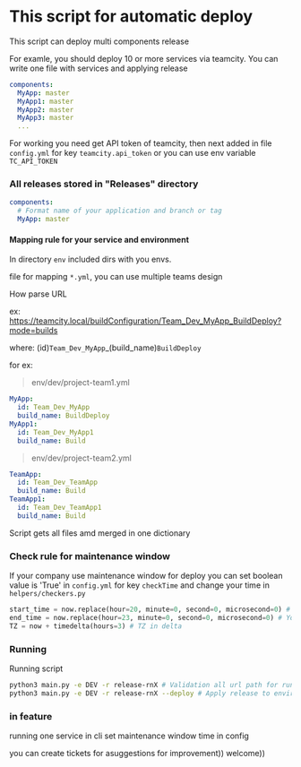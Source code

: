 # This script for automatic deploy

This script can deploy multi components release

For examle, you should deploy 10 or more services via teamcity. You can write one file with services and applying release

```yaml
components:
  MyApp: master
  MyApp1: master
  MyApp2: master
  MyApp3: master
  ...
```

For working you need get API token of teamcity, then next added in file ```config.yml``` for key ```teamcity.api_token``` or you can use env variable ```TC_API_TOKEN```

### All releases stored in "Releases" directory

```yaml
components:
  # Format name of your application and branch or tag
  MyApp: master
```

#### Mapping rule for your service and environment

In directory ```env``` included dirs with you envs. 

file for mapping ```*.yml```, you can use multiple teams design

How parse URL

ex: https://teamcity.local/buildConfiguration/Team_Dev_MyApp_BuildDeploy?mode=builds

where: (id)```Team_Dev_MyApp```_(build_name)```BuildDeploy```

for ex:

> env/dev/project-team1.yml

```yaml
MyApp:
  id: Team_Dev_MyApp
  build_name: BuildDeploy
MyApp1:
  id: Team_Dev_MyApp1
  build_name: Build
```

> env/dev/project-team2.yml

```yaml
TeamApp:
  id: Team_Dev_TeamApp
  build_name: Build
TeamApp1:
  id: Team_Dev_TeamApp1
  build_name: Build
```

Script gets all files amd merged in one dictionary

### Check rule for maintenance window

If your company use maintenance window for deploy you can set boolean value is 'True' in ```config.yml``` for key ```checkTime```
and change your time in ```helpers/checkers.py```

```python
start_time = now.replace(hour=20, minute=0, second=0, microsecond=0) # Your start tMW
end_time = now.replace(hour=23, minute=0, second=0, microsecond=0) # Your end time MW
TZ = now + timedelta(hours=3) # TZ in delta
```

### Running

Running script

```bash
python3 main.py -e DEV -r release-rnX # Validation all url path for running deploy jobs
python3 main.py -e DEV -r release-rnX --deploy # Apply release to environmemnt
```

### in feature 
running one service in cli
set maintenance window time in config

you can create tickets for asuggestions for improvement)) welcome)) 
